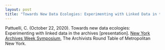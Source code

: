 ```yaml
---
layout: post
title: "Towards New Data Ecologies: Experimenting with Linked Data in the Archives"
---
```

Pattuelli, C. (October 22, 2020). Towards new data ecologies: Experimenting with linked data in the archives [presentation]. [New York Archives Week Symposium](https://www.nycarchivists.org/event-4004583), The Archivists Round Table of Metropolitan New York.

